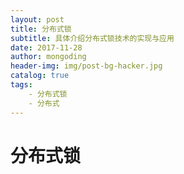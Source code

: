 ```yaml
---
layout: post
title: 分布式锁
subtitle: 具体介绍分布式锁技术的实现与应用
date: 2017-11-28
author: mongoding
header-img: img/post-bg-hacker.jpg
catalog: true
tags:
    - 分布式锁
    - 分布式
---
```


# 分布式锁